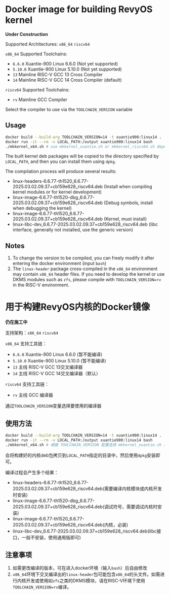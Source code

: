 # Docker image for building RevyOS kernel

**Under Construction**

Supported Architectures: `x86_64` `riscv64`

`x86_64` Supported Toolchains:
* `6.6.0` Xuantie-900 Linux 6.6.0 (Not yet supported)
* `5.10.0` Xuantie-900 Linux 5.10.0 (Not yet supported)
* `13` Mainline RISC-V GCC 13 Cross Compiler
* `14` Mainline RISC-V GCC 14 Cross Compiler (default)

`riscv64` Supported Toolchains:
* `rv` Mainline GCC Compiler

Select the compiler to use via the `TOOLCHAIN_VERSION` variable

## Usage

```bash
docker build --build-arg TOOLCHAIN_VERSION=14 -t xuantie900:linux14 .
docker run -it --rm -v LOCAL_PATH:/output xuantie900:linux14 bash
./mkkernel_x64.sh # use mkkernel_xuantie.sh or mkkernel_riscv64.sh depend on your TOOLCHAIN_VERSION
```

The built kernel deb packages will be copied to the directory specified by `LOCAL_PATH`, and then you can install them using `dpkg`.

The compilation process will produce several results:
* linux-headers-6.6.77-th1520_6.6.77-2025.03.02.09.37+cb159e628_riscv64.deb (Install when compiling kernel modules or for kernel development)
* linux-image-6.6.77-th1520-dbg_6.6.77-2025.03.02.09.37+cb159e628_riscv64.deb (Debug symbols, install when debugging the kernel)
* linux-image-6.6.77-th1520_6.6.77-2025.03.02.09.37+cb159e628_riscv64.deb (Kernel, must install)
* linux-libc-dev_6.6.77-2025.03.02.09.37+cb159e628_riscv64.deb (libc interface, generally not installed, use the generic version)

## Notes

1. To change the version to be compiled, you can freely modify it after entering the docker environment (input `bash`)
2. The `linux-header` package cross-compiled in the `x86_64` environment may contain `x86_64` header files. If you need to develop the kernel or use DKMS modules such as `zfs`, please compile with `TOOLCHAIN_VERSION=rv` in the RISC-V environment.

# 用于构建RevyOS内核的Docker镜像

**仍在施工中**

支持架构：`x86_64` `riscv64`

`x86_64` 支持工具链：
* `6.6.0` Xuantie-900 Linux 6.6.0 (暂不能编译)
* `5.10.0` Xuantie-900 Linux 5.10.0 (暂不能编译)
* `13` 主线 RISC-V GCC 13交叉编译器
* `14` 主线 RISC-V GCC 14交叉编译器（默认）

`riscv64` 支持工具链：
* `rv` 主线 GCC 编译器

通过`TOOLCHAIN_VERSION`变量选择要使用的编译器

## 使用方法

```bash
docker build --build-arg TOOLCHAIN_VERSION=14 -t xuantie900:linux14 .
docker run -it --rm -v LOCAL_PATH:/output xuantie900:linux14 bash
./mkkernel_x64.sh # 根据 TOOLCHAIN_VERSION 配置选择 mkkernel_xuantie.sh 或 mkkernel_riscv64.sh
```

会将构建好的内核deb包拷贝到`LOCAL_PATH`指定的目录中，然后使用`dpkg`安装即可。

编译过程会产生多个结果：
* linux-headers-6.6.77-th1520_6.6.77-2025.03.02.09.37+cb159e628_riscv64.deb(需要编译内核模块或内核开发时安装)
* linux-image-6.6.77-th1520-dbg_6.6.77-2025.03.02.09.37+cb159e628_riscv64.deb(调试符号，需要调试内核时安装)
* linux-image-6.6.77-th1520_6.6.77-2025.03.02.09.37+cb159e628_riscv64.deb(内核，必装)
* linux-libc-dev_6.6.77-2025.03.02.09.37+cb159e628_riscv64.deb(libc接口，一般不安装，使用通用版即可)

## 注意事项

1. 如需更改编译的版本，可在进入docker环境（输入`bash`）后自由修改
2. `x86_64`环境下交叉编译出的`linux-header`包可能包含`x86_64`的头文件。如需进行内核开发或使用如`zfs`之类的DKMS模块，请在RISC-V环境下使用`TOOLCHAIN_VERSION=rv`编译。


